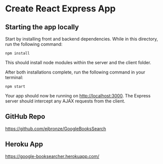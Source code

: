 # Create React Express App

## Starting the app locally

Start by installing front and backend dependencies. While in this directory, run the following command:

```
npm install
```

This should install node modules within the server and the client folder.

After both installations complete, run the following command in your terminal:

```
npm start
```

Your app should now be running on <http://localhost:3000>. The Express server should intercept any AJAX requests from the client.

## GitHub Repo

https://github.com/ejbronze/GoogleBooksSearch

## Heroku App

https://google-booksearcher.herokuapp.com/
